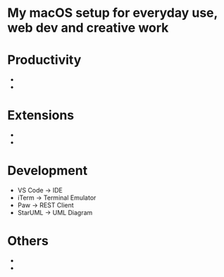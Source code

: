 # My macOS setup for everyday use, web dev and creative work

# Productivity
* 
*

# Extensions
*
*

# Development
* VS Code -> IDE
* iTerm -> Terminal Emulator
* Paw -> REST Client
* StarUML -> UML Diagram

# Others
*
*
